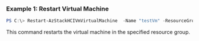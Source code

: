 ### Example 1: Restart Virtual Machine 
```powershell
PS C:\> Restart-AzStackHCIVmVirtualMachine  -Name "testVm" -ResourceGroupName "test-rg"

```
This command restarts the virtual machine in the specified resource group. 